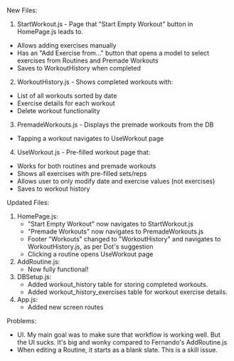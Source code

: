 New Files:
1. StartWorkout.js - Page that "Start Empty Workout" button in HomePage.js leads to.
  - Allows adding exercises manually
  - Has an "Add Exercise from..." button that opens a model to select exercises from Routines and Premade Workouts
  - Saves to WorkoutHistory when completed
2. WorkoutHistory.js - Shows completed workouts with:
  - List of all workouts sorted by date
  - Exercise details for each workout
  - Delete workout functionality
3. PremadeWorkouts.js - Displays the premade workouts from the DB
  - Tapping a workout navigates to UseWorkout page
4. UseWorkout.js - Pre-filled workout page that:
  - Works for both routines and premade workouts
  - Shows all exercises with pre-filled sets/reps
  - Allows user to only modify date and exercise values (not exercises)
  - Saves to workout history

Updated Files:
1. HomePage.js:
   - "Start Empty Workout" now navigates to StartWorkout.js
   - "Premade Workouts" now navigates to PremadeWorkouts.js
   - Footer "Workouts" changed to "WorkoutHistory" and navigates to WorkoutHistory.js, as per Dot's suggestion
   - Clicking a routine opens UseWorkout page
2. AddRoutine.js:
   - Now fully functional!
3. DBSetup.js:
   - Added workout_history table for storing completed workouts.
   - Added workout_history_exercises table for workout exercise details.
4. App.js:
   - Added new screen routes

Problems:
- UI. My main goal was to make sure that workflow is working well. But the UI sucks. It's big and wonky compared to Fernando's AddRoutine.js
- When editing a Routine, it starts as a blank slate. This is a skill issue.